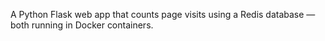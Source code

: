 A Python Flask web app that counts page visits using a Redis database — both running in Docker containers.